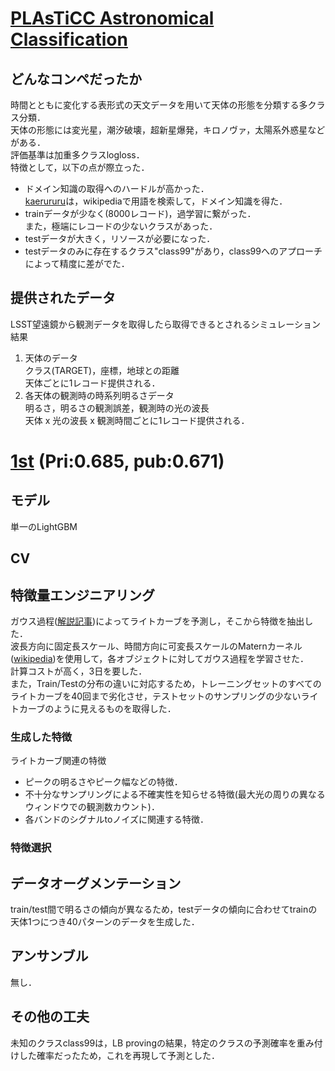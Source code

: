 # [PLAsTiCC Astronomical Classification](https://www.kaggle.com/c/PLAsTiCC-2018)

## どんなコンペだったか  
時間とともに変化する表形式の天文データを用いて天体の形態を分類する多クラス分類．  
天体の形態には変光星，潮汐破壊，超新星爆発，キロノヴァ，太陽系外惑星などがある．  
評価基準は加重多クラスlogloss．  
特徴として，以下の点が際立った．
- ドメイン知識の取得へのハードルが高かった．  
[kaerururu](https://www.kaggle.com/kaerunantoka)は，wikipediaで用語を検索して，ドメイン知識を得た．
- trainデータが少なく(8000レコード)，過学習に繋がった．  
また，極端にレコードの少ないクラスがあった．
- testデータが大きく，リソースが必要になった．  
- testデータのみに存在するクラス"class99"があり，class99へのアプローチによって精度に差がでた．

## 提供されたデータ  
LSST望遠鏡から観測データを取得したら取得できるとされるシミュレーション結果

1. 天体のデータ  
クラス(TARGET)，座標，地球との距離  
天体ごとに1レコード提供される．  
2. 各天体の観測時の時系列明るさデータ  
明るさ，明るさの観測誤差，観測時の光の波長  
天体 x 光の波長 x 観測時間ごとに1レコード提供される．

# [1st](https://www.kaggle.com/c/PLAsTiCC-2018/discussion/75033) (Pri:0.685, pub:0.671)

## モデル
単一のLightGBM

## CV

## 特徴量エンジニアリング
ガウス過程([解説記事](https://qiita.com/sergeant-wizard/items/d5a60d9f9ec08ef2d907))によってライトカーブを予測し，そこから特徴を抽出した．  
波長方向に固定長スケール、時間方向に可変長スケールのMaternカーネル([wikipedia](https://en.wikipedia.org/wiki/Mat%C3%A9rn_covariance_function))を使用して，各オブジェクトに対してガウス過程を学習させた．  
計算コストが高く，3日を要した．  
また，Train/Testの分布の違いに対応するため，トレーニングセットのすべてのライトカーブを40回まで劣化させ，テストセットのサンプリングの少ないライトカーブのように見えるものを取得した．

### 生成した特徴

ライトカーブ関連の特徴
- ピークの明るさやピーク幅などの特徴．  
- 不十分なサンプリングによる不確実性を知らせる特徴(最大光の周りの異なるウィンドウでの観測数カウント)．  
- 各バンドのシグナルtoノイズに関連する特徴．  


### 特徴選択

## データオーグメンテーション
train/test間で明るさの傾向が異なるため，testデータの傾向に合わせてtrainの天体1つにつき40パターンのデータを生成した．

## アンサンブル
無し．

## その他の工夫  
未知のクラスclass99は，LB provingの結果，特定のクラスの予測確率を重み付けした確率だったため，これを再現して予測とした．